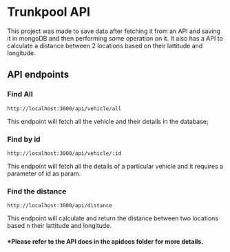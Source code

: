 # Trunkpool API

This project was made to save data after fetching it from an API and saving it in mongoDB and then performing some operation on it. It also has a API to calculate a distance between 2 locations based on their lattitude and longitude.

## API endpoints

### Find All
`http://localhost:3000/api/vehicle/all`

This endpoint will fetch all the vehicle and their details in the database;


### Find by id
`http://localhost:3000/api/vehicle/:id`

This endpoint will fetch all the details of a particular vehicle and it requires a parameter of id as param.


### Find the distance
`http://localhost:3000/api/distance`

This endpoint will calculate and return the distance between two locations based n their lattitude and longitude.

#### *Please refer to the API docs in the apidocs folder for more details.